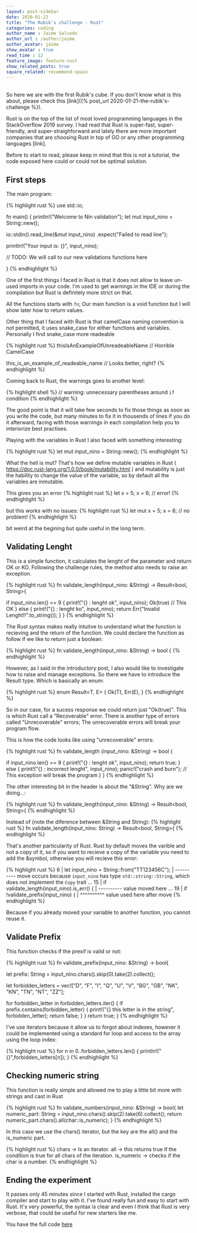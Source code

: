```yaml
---
layout: post-sidebar
date: 2020-01-22
title: "The Rubik's challenge - Rust"
categories: coding
author_name : Jaime Salcedo
author_url : /author/jaime
author_avatar: jaime
show_avatar : true
read_time : 12
feature_image: feature-rust
show_related_posts: true
square_related: recommend-spain
---
```


<br>
So here we are with the first Rubik's cube. If you don't know what is this about, please check this [link]({% post_url 2020-01-21-the-rubik's-challenge %}).

Rust is on the top of the list of most loved programming languages in the StackOverflow 2019 survey. I had read that Rust is super-fast, super-friendly, and super-straighforward and lately there are more important companies that are choosing Rust in top of GO or any other programming languages [link].

Before to start to read, please keep in mind that this is not a tutorial, the code exposed here could or could not be optimal solution.

## First steps

The main program:

{% highlight rust %}
use std::io;

fn main() {
  println!("Welcome to Nin validation");
  let mut input_nino = String::new();

  io::stdin().read_line(&mut input_nino)
    .expect("Failed to read line");

  println!("Your input is: {}", input_nino);

  // TODO: We will call to our new validations functions here

}
{% endhighlight %}


One of the first things I faced in Rust is that it does not allow to leave un-used imports in your code. I'm used to get warnings in the IDE or during the compilation but Rust is definitely more strict on that. 

All the functions starts with `fn`; Our main function is a void function but I will show later how to return values. 

Other thing that I faced with Rust is that camelCase naming convention is not permitted, it uses snake_case for either functions and variables. 
Personally I find snake_case more readeable

{% highlight rust %}
thisIsAnExampleOfUnreadeableName  // Horrible CamelCase

this_is_an_example_of_readeable_name // Looks better, right?
{% endhighlight %}

Coming back to Rust, the warnings goes to another level:

{% highlight shell %}
// warning: unnecessary parentheses around `if` condition
{% endhighlight %}

The good point is that it will take few seconds to fix those things as soon as you write the code, but many minutes to fix it in thousends of lines if you do it afterward, facing with those warnings in each compilation help you to interiorize best practises.

Playing with the variables in Rust I also faced with something interesting:

{% highlight rust %}
let mut input_nino = String::new();
{% endhighlight %}

What the hell is mut? That's how we define mutable variables in Rust ( https://doc.rust-lang.org/1.0.0/book/mutability.html ) and mutability is just the hability to change the value of the variable, so by default all the variables are inmutable.

This gives you an error
{% highlight rust %}
let x = 5;
x = 6; // error!
{% endhighlight %}

but this works with no issues:
{% highlight rust %}
let mut x = 5;
x = 6; // no problem!
{% endhighlight %}

bit weird at the begining but quite useful in the long term.


## Validating Lenght

This is a simple function, it calculates the lenght of the parameter and return OK or KO. Following the challenge rules, the method also needs to raise an exception. 

{% highlight rust %}
fn validate_length(input_nino: &String) -> Result<bool, String>{

if input_nino.len() == 9 {
  print!("{} : lenght ok", input_nino);
    Ok(true) // This OK
  } else {
    print!("{} : lenght ko", input_nino);
    return Err("Invalid Lenght!!".to_string());
  }
}
{% endhighlight %}

The Rust syntax makes really intuitve to understand what the function is recieving and the return of the function.
We could declare the function as follow if we like to return just a boolean:

{% highlight rust %}
fn validate_length(input_nino: &String) -> bool {
{% endhighlight %}

However, as I said in the introductory post, I also would like to investigate how to raise and manage exceptions. So there we have to introduce the Result type. Which is basically an enum:

{% highlight rust %}
enum Result<T, E> {
  Ok(T),
  Err(E),
}
{% endhighlight %}

So in our case, for a sucess response we could return just "Ok(true)". This is which Rust call a "Recoverable" error. There is another type of errors called "Unrecoverable" errors; The unrecoverable errors will break your program flow.

This is how the code looks like using "unrecoverable" errors:

{% highlight rust %}
fn validate_length (input_nino: &String) -> bool {

if input_nino.len() == 9 {
  print!("{} : lenght ok", input_nino);
  return true;
} else {
  print!("{} : incorrect lenght", input_nino);
    panic!("crash and burn"); // This exception will break the program
  }
}
{% endhighlight %}

The other interesting bit in the header is about the "&String". Why are we doing...:

{% highlight rust %}
fn validate_length(input_nino: &String) -> Result<bool, String>{
{% endhighlight %}

Instead of (note the diference between &String and String):
{% highlight rust %}
fn validate_length(input_nino: String) -> Result<bool, String>{
{% endhighlight %}

That's another particularity of Rust. Rust by default moves the varible and not a copy of it, so if you want to recieve a copy of the variable you need to add the &symbol, otherwise you will recieve this error:

{% highlight rust %}
6  |     let input_nino = String::from("TT123456C");
|         ---------- move occurs because `input_nino` has type `std::string::String`, which does not implement the `Copy` trait
...
15 |     if validate_length(input_nino).is_err() {
|                        ---------- value moved here
...
19 |     if !validate_prefix(input_nino) {
|                         ^^^^^^^^^^ value used here after move
{% endhighlight %}

Because if you already moved your variable to another function, you cannot reuse it.


## Validate Prefix

This function checks if the prexif is valid or not:

{% highlight rust %}
fn validate_prefix(input_nino: &String) -> bool{

  let prefix: String = input_nino.chars().skip(0).take(2).collect();

  let forbidden_letters = vec!["D", "F", "I", "Q", "U", "V", "BG", "GB", "NK", "KN", "TN", "NT", "ZZ"];

  for forbidden_letter in forbidden_letters.iter() {
    if prefix.contains(forbidden_letter) {
      print!("{} this letter is in the string", forbidden_letter);
      return false;
    }
  }
  return true;
}
{% endhighlight %}

I've use iterators because it allow us to forgot about indexes, however it could be implemented using a standard for loop and access to the array using the loop index:

{% highlight rust %}
for n in 0..forbidden_letters.len() {
  println!("{}",forbidden_letters[n]);
}
{% endhighlight %}

## Checking numeric string

This function is really simple and allowed me to play a little bit more with strings and cast in Rust

{% highlight rust %}
fn validate_numbers(input_nino: &String) -> bool{
    let numeric_part: String = input_nino.chars().skip(2).take(6).collect();
    return numeric_part.chars().all(char::is_numeric);
}
{% endhighlight %}

In this case we use the chars() iterator, but the key are the all() and the is_numeric part.

{% highlight rust %}
chars -> Is an iterator.
all -> this returns true if the condition is true for all chars of the iteration.
is_numeric -> checks if the char is a number.
{% endhighlight %}

## Ending the experiment
It passes only 45 minutes since I started with Rust, installed the cargo compiler and start to play with it. I've found really fun and easy to start with Rust. It's very powerful, the syntax is clear and even I think that Rust is very verbose, that could be useful for new starters like me.

You have the full code [here](https://gist.github.com/jsalcedo1987/f517fb45fa532eb6becd016c97b1ca6b)